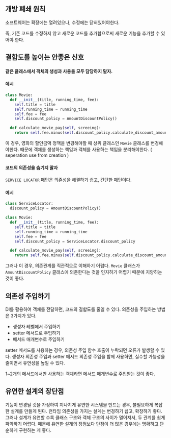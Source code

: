 ## 개방 폐쇄 원칙
소프트웨어는 확장에는 열려있으나, 수정에는 닫혀있어야한다.

즉, 기존 코드를 수정하지 않고 새로운 코드를 추가함으로써 새로운 기능을 추가할 수 있어야 한다. 

## 결합도를 높이는 안좋은 신호
#### 같은 클래스에서 객체의 생성과 사용을 모두 담당하지 말자.
#### 예시
```python
class Movie:
  def __init__(title, running_time, fee):
    self.title = title
    self.running_time = running_time
    self.fee = fee
    self.discount_policy = AmountDiscountPolicy()

  def calculate_movie_pay(self, screeing):
    return self.fee.minus(self.discount_policy.calculate_discount_amount(screeing))
```

이 경우, 영화의 할인금액 정책을 변경해야할 때 상위 클래스인 `Movie` 클래스를 변경해야한다. 
때문에 객체를 생성하는 책임과 객체를 사용하는 책임을 분리해야한다. ( seperation use from creation )


#### 코드의 의존성을 숨기지 말자 
`SERVICE LOCATOR` 패턴은 의존성을 해결하기 쉽고, 간단한 패턴이다. 

#### 예시
```python
class ServiceLocator:
  discount_policy = AmountDiscountPolicy()
```

```python
class Movie:
  def __init__(title, running_time, fee):
    self.title = title
    self.running_time = running_time
    self.fee = fee
    self.discount_policy = ServiceLocator.discount_policy

  def calculate_movie_pay(self, screeing):
    return self.fee.minus(self.discount_policy.calculate_discount_amount(screeing))
```

그러나 이 경우, 의존관계를 직관적으로 이해하기 어렵다. `Movie` 클래스가 `AmountDiscountPolicy` 클래스에 의존한다는 것을 인지하기 어렵기 때문에 지양하는 것이 좋다. 

## 의존성 주입하기 
DI를 활용하여 객체를 전달하면, 코드의 결합도를 줄일 수 있다. 
의존성을 주입하는 방법은 3가지가 있다. 

* 생성자 레벨에서 주입하기
* setter 메서드로 주입하기 
* 메서드 매개변수로 주입하기 

setter 메서드를 사용하는 경우, 의존성 주입 함수 호출이 누락되면 오류가 발생할 수 있다.
생성자 의존성 주입과 setter 메서드 의존성 주입을 함께 사용하면, 실수할 가능성을 줄이면서 유연성을 높일 수 있다. 

1~2개의 메서드에서만 사용하는 객체라면 메서드 매개변수로 주입받는 것이 좋다. 


## 유연한 설계의 장단점
기능이 변경될 것을 가정하여 지나치게 유연한 시스템을 만드는 경우, 불필요하게 복잡한 설계를 만들게 된다.
런타임 의존성을 가지는 설계는 변경하기 쉽고, 확장하기 좋다. 그러나 설계가 유연할 수록 클래스 구조와 객체 구조의 사이가 멀어져서, 두 관계를 쉽게 파악하기 어렵다. 
때문에 유연한 설계의 장점보다 단점이 더 많은 경우에는 명확하고 단순하게 구현하는 게 좋다.

